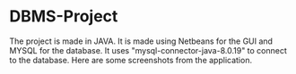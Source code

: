 # DBMS-Project

The project is made in JAVA.
It is made using Netbeans for the GUI and MYSQL for the database.
It uses "mysql-connector-java-8.0.19" to connect to the database.
Here are some screenshots from the application.

